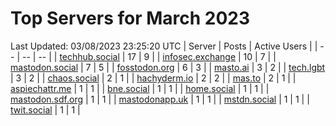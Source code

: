 # Top Servers for March 2023
Last Updated: 03/08/2023 23:25:20 UTC
| Server | Posts | Active Users |
| -- | -- | -- |
| [techhub.social](https://techhub.social/tags/PowerShell) | 17 | 9 |
| [infosec.exchange](https://infosec.exchange/tags/PowerShell) | 10 | 7 |
| [mastodon.social](https://mastodon.social/tags/PowerShell) | 7 | 5 |
| [fosstodon.org](https://fosstodon.org/tags/PowerShell) | 6 | 3 |
| [masto.ai](https://masto.ai/tags/PowerShell) | 3 | 2 |
| [tech.lgbt](https://tech.lgbt/tags/PowerShell) | 3 | 2 |
| [chaos.social](https://chaos.social/tags/PowerShell) | 2 | 1 |
| [hachyderm.io](https://hachyderm.io/tags/PowerShell) | 2 | 2 |
| [mas.to](https://mas.to/tags/PowerShell) | 2 | 1 |
| [aspiechattr.me](https://aspiechattr.me/tags/PowerShell) | 1 | 1 |
| [bne.social](https://bne.social/tags/PowerShell) | 1 | 1 |
| [home.social](https://home.social/tags/PowerShell) | 1 | 1 |
| [mastodon.sdf.org](https://mastodon.sdf.org/tags/PowerShell) | 1 | 1 |
| [mastodonapp.uk](https://mastodonapp.uk/tags/PowerShell) | 1 | 1 |
| [mstdn.social](https://mstdn.social/tags/PowerShell) | 1 | 1 |
| [twit.social](https://twit.social/tags/PowerShell) | 1 | 1 |
